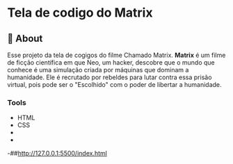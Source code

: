 
# Tela de codigo do Matrix 

## 📕 About 
Esse projeto  da tela de cogigos do filme Chamado Matrix. **Matrix** é um filme de ficção científica em que Neo, um hacker, descobre que o mundo que conhece é uma simulação criada por máquinas que dominam a humanidade. Ele é recrutado por rebeldes para lutar contra essa prisão virtual, pois pode ser o "Escolhido" com o poder de libertar a humanidade.

### Tools 

- HTML
- CSS
-
-
-##http://127.0.0.1:5500/index.html
  

